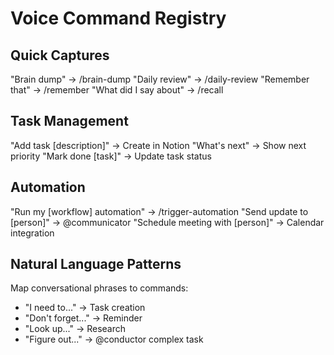 # Voice Command Registry

## Quick Captures
"Brain dump" → /brain-dump
"Daily review" → /daily-review
"Remember that" → /remember
"What did I say about" → /recall

## Task Management
"Add task [description]" → Create in Notion
"What's next" → Show next priority
"Mark done [task]" → Update task status

## Automation
"Run my [workflow] automation" → /trigger-automation
"Send update to [person]" → @communicator
"Schedule meeting with [person]" → Calendar integration

## Natural Language Patterns
Map conversational phrases to commands:
- "I need to..." → Task creation
- "Don't forget..." → Reminder
- "Look up..." → Research
- "Figure out..." → @conductor complex task
